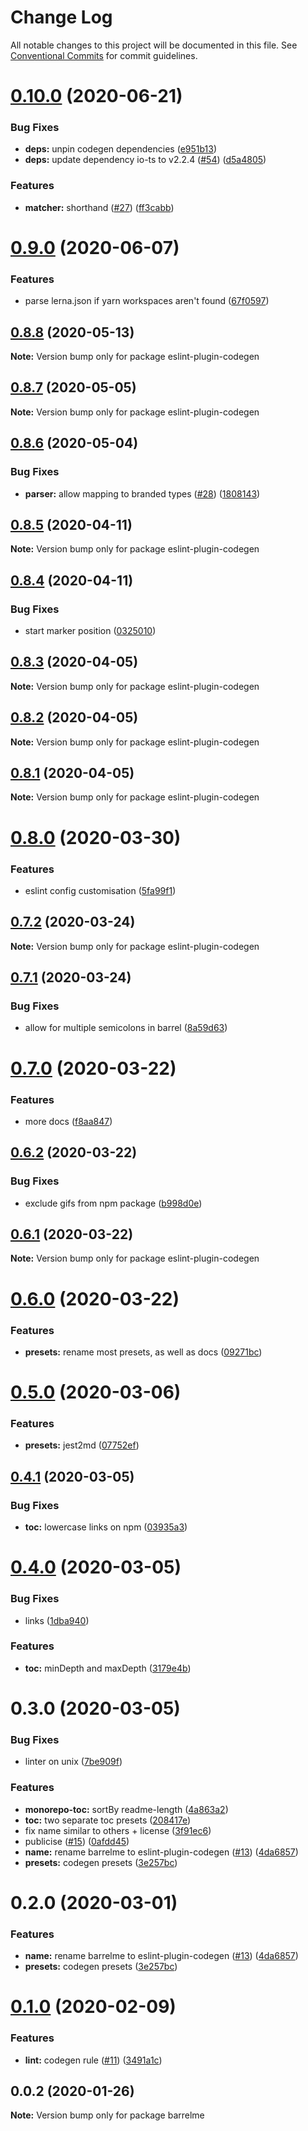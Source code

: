 # Change Log

All notable changes to this project will be documented in this file.
See [Conventional Commits](https://conventionalcommits.org) for commit guidelines.

# [0.10.0](https://github.com/mmkal/ts/compare/eslint-plugin-codegen@0.9.0...eslint-plugin-codegen@0.10.0) (2020-06-21)


### Bug Fixes

* **deps:** unpin codegen dependencies ([e951b13](https://github.com/mmkal/ts/commit/e951b13aa05bc0fcfd85543d584790038da611ab))
* **deps:** update dependency io-ts to v2.2.4 ([#54](https://github.com/mmkal/ts/issues/54)) ([d5a4805](https://github.com/mmkal/ts/commit/d5a48054fc2a3982a8a3c7b9b96c49d2eab0692d))


### Features

* **matcher:** shorthand ([#27](https://github.com/mmkal/ts/issues/27)) ([ff3cabb](https://github.com/mmkal/ts/commit/ff3cabb176f4f420311308830e958136d2777ddb))






# [0.9.0](https://github.com/mmkal/ts/compare/eslint-plugin-codegen@0.8.8...eslint-plugin-codegen@0.9.0) (2020-06-07)


### Features

* parse lerna.json if yarn workspaces aren't found ([67f0597](https://github.com/mmkal/ts/commit/67f0597203a15720f6a4a4c5668dd21d01716dab))






## [0.8.8](https://github.com/mmkal/ts/compare/eslint-plugin-codegen@0.8.7...eslint-plugin-codegen@0.8.8) (2020-05-13)

**Note:** Version bump only for package eslint-plugin-codegen





## [0.8.7](https://github.com/mmkal/ts/compare/eslint-plugin-codegen@0.8.6...eslint-plugin-codegen@0.8.7) (2020-05-05)

**Note:** Version bump only for package eslint-plugin-codegen





## [0.8.6](https://github.com/mmkal/ts/compare/eslint-plugin-codegen@0.8.5...eslint-plugin-codegen@0.8.6) (2020-05-04)


### Bug Fixes

* **parser:** allow mapping to branded types ([#28](https://github.com/mmkal/ts/issues/28)) ([1808143](https://github.com/mmkal/ts/commit/180814329681f1164fac559c86b9173d615077e3))






## [0.8.5](https://github.com/mmkal/ts/compare/eslint-plugin-codegen@0.8.4...eslint-plugin-codegen@0.8.5) (2020-04-11)

**Note:** Version bump only for package eslint-plugin-codegen





## [0.8.4](https://github.com/mmkal/ts/compare/eslint-plugin-codegen@0.8.3...eslint-plugin-codegen@0.8.4) (2020-04-11)


### Bug Fixes

* start marker position ([0325010](https://github.com/mmkal/ts/commit/0325010ee635139d5cbc7130bbff30942cfc58b7))





## [0.8.3](https://github.com/mmkal/ts/compare/eslint-plugin-codegen@0.8.2...eslint-plugin-codegen@0.8.3) (2020-04-05)

**Note:** Version bump only for package eslint-plugin-codegen





## [0.8.2](https://github.com/mmkal/ts/compare/eslint-plugin-codegen@0.8.1...eslint-plugin-codegen@0.8.2) (2020-04-05)

**Note:** Version bump only for package eslint-plugin-codegen





## [0.8.1](https://github.com/mmkal/ts/compare/eslint-plugin-codegen@0.8.0...eslint-plugin-codegen@0.8.1) (2020-04-05)

**Note:** Version bump only for package eslint-plugin-codegen






# [0.8.0](https://github.com/mmkal/ts/compare/eslint-plugin-codegen@0.7.2...eslint-plugin-codegen@0.8.0) (2020-03-30)


### Features

* eslint config customisation ([5fa99f1](https://github.com/mmkal/ts/commit/5fa99f1a45d6c823823d6973b6041d2c78cf9c91))






## [0.7.2](https://github.com/mmkal/ts/compare/eslint-plugin-codegen@0.7.1...eslint-plugin-codegen@0.7.2) (2020-03-24)

**Note:** Version bump only for package eslint-plugin-codegen





## [0.7.1](https://github.com/mmkal/ts/compare/eslint-plugin-codegen@0.7.0...eslint-plugin-codegen@0.7.1) (2020-03-24)


### Bug Fixes

* allow for multiple semicolons in barrel ([8a59d63](https://github.com/mmkal/ts/commit/8a59d633afae78a2b5b9fa9b57e5e9ba8eac2b28))





# [0.7.0](https://github.com/mmkal/ts/compare/eslint-plugin-codegen@0.6.2...eslint-plugin-codegen@0.7.0) (2020-03-22)


### Features

* more docs ([f8aa847](https://github.com/mmkal/ts/commit/f8aa8471b1dfdcf77c98698fdcac53e408c14e20))





## [0.6.2](https://github.com/mmkal/ts/compare/eslint-plugin-codegen@0.6.1...eslint-plugin-codegen@0.6.2) (2020-03-22)


### Bug Fixes

* exclude gifs from npm package ([b998d0e](https://github.com/mmkal/ts/commit/b998d0ec9d2231dc9564380c0c2baa4ec85d267f))





## [0.6.1](https://github.com/mmkal/ts/compare/eslint-plugin-codegen@0.6.0...eslint-plugin-codegen@0.6.1) (2020-03-22)

**Note:** Version bump only for package eslint-plugin-codegen





# [0.6.0](https://github.com/mmkal/ts/compare/eslint-plugin-codegen@0.5.0...eslint-plugin-codegen@0.6.0) (2020-03-22)


### Features

* **presets:** rename most presets, as well as docs ([09271bc](https://github.com/mmkal/ts/commit/09271bc37a4d1ac12b1e0dbda23177bd56b4b26e))






# [0.5.0](https://github.com/mmkal/ts/compare/eslint-plugin-codegen@0.4.1...eslint-plugin-codegen@0.5.0) (2020-03-06)


### Features

* **presets:** jest2md ([07752ef](https://github.com/mmkal/ts/commit/07752ef5e8fcac347434e2ca3cf1fc2f81a7ecd7))





## [0.4.1](https://github.com/mmkal/ts/compare/eslint-plugin-codegen@0.4.0...eslint-plugin-codegen@0.4.1) (2020-03-05)


### Bug Fixes

* **toc:** lowercase links on npm ([03935a3](https://github.com/mmkal/ts/commit/03935a399be1bb9f237aebb4abb00095a44330b0))





# [0.4.0](https://github.com/mmkal/ts/compare/eslint-plugin-codegen@0.3.0...eslint-plugin-codegen@0.4.0) (2020-03-05)


### Bug Fixes

* links ([1dba940](https://github.com/mmkal/ts/commit/1dba940a91bbeb7a0147462396b028e65d964add))


### Features

* **toc:** minDepth and maxDepth ([3179e4b](https://github.com/mmkal/ts/commit/3179e4b847df7ee0c58577f380bd8d2802c72b31))





# 0.3.0 (2020-03-05)


### Bug Fixes

* linter on unix ([7be909f](https://github.com/mmkal/ts/commit/7be909fc350f87ff7355bc8fba745971a1679453))


### Features

* **monorepo-toc:** sortBy readme-length ([4a863a2](https://github.com/mmkal/ts/commit/4a863a2d5c34f3839047377e7fc12ae8ea68453b))
* **toc:** two separate toc presets ([208417e](https://github.com/mmkal/ts/commit/208417eec09543a39fede1c798c8ce69a688fc7e))
* fix name similar to others + license ([3f91ec6](https://github.com/mmkal/ts/commit/3f91ec6da89e2de07453fbc27379a783d754d8b8))
* publicise ([#15](https://github.com/mmkal/ts/issues/15)) ([0afdd45](https://github.com/mmkal/ts/commit/0afdd459e1dc89c2c39f56dcebf2ecdabb5df123))
* **name:** rename barrelme to eslint-plugin-codegen ([#13](https://github.com/mmkal/ts/issues/13)) ([4da6857](https://github.com/mmkal/ts/commit/4da685728bc460b45a11806dfd6118d46bb9476c))
* **presets:** codegen presets ([3e257bc](https://github.com/mmkal/ts/commit/3e257bcf8d4706d75f1db4b3482cb590261c773f))






# 0.2.0 (2020-03-01)


### Features

* **name:** rename barrelme to eslint-plugin-codegen ([#13](https://github.com/mmkal/ts/issues/13)) ([4da6857](https://github.com/mmkal/ts/commit/4da685728bc460b45a11806dfd6118d46bb9476c))
* **presets:** codegen presets ([3e257bc](https://github.com/mmkal/ts/commit/3e257bcf8d4706d75f1db4b3482cb590261c773f))






# [0.1.0](https://github.com/mmkal/ts/compare/barrelme@0.0.2...barrelme@0.1.0) (2020-02-09)


### Features

* **lint:** codegen rule ([#11](https://github.com/mmkal/ts/issues/11)) ([3491a1c](https://github.com/mmkal/ts/commit/3491a1c94b36a037e53ce781fb020afc7d1e6f4b))





## 0.0.2 (2020-01-26)

**Note:** Version bump only for package barrelme
